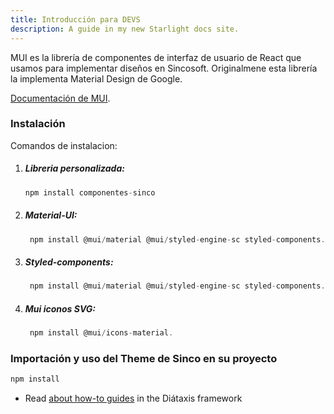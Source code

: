 ```yaml
---
title: Introducción para DEVS
description: A guide in my new Starlight docs site.
---
```



MUI es la librería de componentes de interfaz de usuario de React que usamos para implementar diseños en Sincosoft. Originalmene esta librería la implementa Material Design de Google.

[Documentación de MUI](https://mui.com/material-ui/getting-started/).

### Instalación
Comandos de instalacion:

1. ##### Libreria personalizada:

   ```js
   npm install componentes-sinco
   ```
2. ##### Material-UI:

   ```js
    npm install @mui/material @mui/styled-engine-sc styled-components.
   ```
3. ##### Styled-components:

   ```js
    npm install @mui/material @mui/styled-engine-sc styled-components.
   ```
4. ##### Mui iconos SVG:

   ```js
    npm install @mui/icons-material.
   ```

### Importación y uso del Theme de Sinco en su proyecto

```bash title="Instalando dependencias…"
npm install
```

- Read [about how-to guides](https://diataxis.fr/how-to-guides/) in the Diátaxis framework
